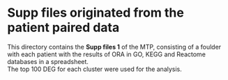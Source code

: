 # Supp files originated from the patient paired data
This directory contains the **Supp files 1** of the MTP, consisting of a foulder with each patient with the results of ORA in GO, KEGG and Reactome databases in a spreadsheet.  
The top 100 DEG for each cluster were used for the analysis. 
